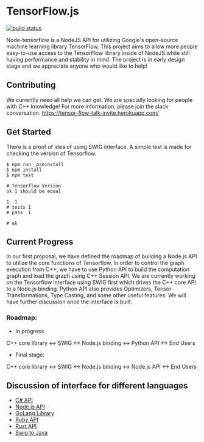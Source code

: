 # TensorFlow.js

[![build status](https://travis-ci.org/node-tensorflow/node-tensorflow.svg)](https://travis-ci.org/node-tensorflow/node-tensorflow)

Node-tensorflow is a NodeJS API for utilizing Google's open-source machine learning library TensorFlow.
This project aims to allow more people easy-to-use access to the TensorFlow library inside of NodeJS while still having performance and stability in mind. The project is in early design stage and we appreciate anyone who would like to help!

## Contributing
We currently need all help we can get. We are specially looking for people with C++ knowledge!
For more information, please join the slack conversation.
https://tensor-flow-talk-invite.herokuapp.com/

## Get Started

There is a proof of idea of using SWIG interface. A simple test is made for checking the version of Tensorflow.
```
$ npm run _preinstall
$ npm install
$ npm test

# Tensorflow Version
ok 1 should be equal

1..1
# tests 1
# pass  1

# ok
```

## Current Progress

In our first proposal, we have defined the roadmap of building a Node.js API to utilize the core functions of Tensorflow. In order to control the graph execution from C++, we have to use Python API to build the computation graph and load the graph using C++ Session API. We are currently working on the Tensorflow interface using SWIG first which drives the C++ core API to a Node.js binding. Python API also provides Optimizers, Tensor Transformations, Type Casting, and some other useful features. We will have further discussion once the interface is built.

### Roadmap:

+ In progress

C++ core library <-> SWIG <-> Node.js binding <-> Python API <-> End Users

+ Final stage:

C++ core library <-> SWIG <-> Node.js binding <-> Node.js API <-> End Users

## Discussion of interface for different languages

+ [C# API](https://github.com/tensorflow/tensorflow/issues/18)
+ [Node.js API](https://github.com/tensorflow/tensorflow/issues/37)
+ [GoLang Library](https://groups.google.com/a/tensorflow.org/d/topic/discuss/GMd-Am_u9KE/discussion)
+ [Ruby API](https://github.com/tensorflow/tensorflow/issues/50)
+ [Rust API](https://github.com/tensorflow/tensorflow/issues/388)
+ [Swig to Java](https://github.com/tensorflow/tensorflow/issues/5)
